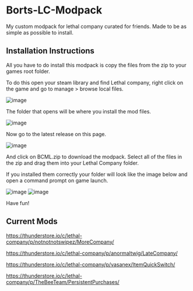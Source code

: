 # Borts-LC-Modpack
My custom modpack for lethal company curated for friends. Made to be as simple as possible to install.


Installation Instructions
-------------------------------
All you have to do install this modpack is copy the files from the zip to your games root folder. 

To do this open your steam library and find Lethal company, right click on the game and go to manage > browse local files. 


![image](https://github.com/Bortsly/Borts-LC-Modpack/assets/34387088/daad355a-4f50-4b61-9491-c60fad5345ac)


The folder that opens will be where you install the mod files.


![image](https://github.com/Bortsly/Borts-LC-Modpack/assets/34387088/d51f3f5b-cfeb-485d-bf82-8f854c40de24)



Now go to the latest release on this page.

![image](https://github.com/Bortsly/Borts-LC-Modpack/assets/34387088/763706a2-3ad9-4d30-bb32-4141f2b5e96f)

And click on BCML.zip to download the modpack. Select all of the files in the zip and drag them into your Lethal Company folder. 

If you installed them correctly your folder will look like the image below and open a command prompt on game launch. 


![image](https://github.com/Bortsly/Borts-LC-Modpack/assets/34387088/20c59c6c-13ed-4361-98ef-2d90f03ca74b) ![image](https://github.com/Bortsly/Borts-LC-Modpack/assets/34387088/7a83f7dc-527b-4dc2-8262-d4f519ec8afb)


Have fun!

Current Mods
----------------

https://thunderstore.io/c/lethal-company/p/notnotnotswipez/MoreCompany/

https://thunderstore.io/c/lethal-company/p/anormaltwig/LateCompany/

https://thunderstore.io/c/lethal-company/p/vasanex/ItemQuickSwitch/

https://thunderstore.io/c/lethal-company/p/TheBeeTeam/PersistentPurchases/

